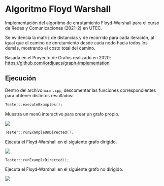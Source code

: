 # Algoritmo Floyd Warshall
Implementación del algoritmo de enrutamiento Floyd-Warshall para el curso de Redes y Comunicaciones (2021-2) en UTEC.

Se evidencia la matriz de distancias y de recorrido para cada iteración, al igual que el camino de enrutamiento desde cada nodo hacia todos los demás, mostrando el costo total del camino.

Basada en el Proyecto de Grafos realizado en 2020: https://github.com/lordjuacs/graph-implementation

## Ejecución

Dentro del archivo `main.cpp`, descomentar las funciones correspondientes para obtener distintos resultados:


```c++ 
Tester::executeExamples();
```
Muestra un menú interactivo para crear un grafo propio.

![](https://i.imgur.com/JIcVNjd.png)

 ```c++ 
Tester::runExampleUnDirected();
```

Ejecuta el Floyd-Warshall en el siguiente grafo dirigido.

![](https://i.imgur.com/M2bzV3L.png)




```c++
Tester::runExampleDirected();
```

Ejecuta el Floyd-Warshall en el siguiente grafo no dirigido.

![](https://i.imgur.com/Btnp38C.png)



